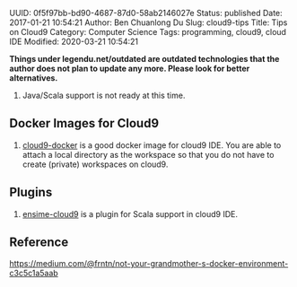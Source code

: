 UUID: 0f5f97bb-bd90-4687-87d0-58ab2146027e
Status: published
Date: 2017-01-21 10:54:21
Author: Ben Chuanlong Du
Slug: cloud9-tips
Title: Tips on Cloud9
Category: Computer Science
Tags: programming, cloud9, cloud IDE
Modified: 2020-03-21 10:54:21

**Things under legendu.net/outdated are outdated technologies that the author does not plan to update any more. Please look for better alternatives.**

1. Java/Scala support is not ready at this time. 

## Docker Images for Cloud9

1. [cloud9-docker](https://hub.docker.com/r/kdelfour/cloud9-docker/)
    is a good docker image for cloud9 IDE.
    You are able to attach a local directory as the workspace
    so that you do not have to create (private) workspaces on cloud9.

## Plugins

1. [ensime-cloud9](https://github.com/ensime/ensime-cloud9)
    is a plugin for Scala support in cloud9 IDE.

## Reference

https://medium.com/@frntn/not-your-grandmother-s-docker-environment-c3c5c1a5aab
